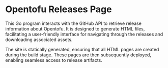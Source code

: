 # Opentofu Releases Page

This Go program interacts with the GitHub API to retrieve release information about Opentofu. It is designed to generate HTML files, facilitating a user-friendly interface for navigating through the releases and downloading associated assets.

The site is statically generated, ensuring that all HTML pages are created during the build stage. These pages are then subsequently deployed, enabling seamless access to release artifacts.